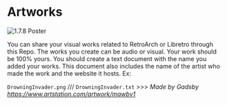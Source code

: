 # Artworks

![1.7.8 Poster](retroarch-1-7-8-poster.png)

You can share your visual works related to RetroArch or Libretro through this Repo. The works you create can be audio or visual. Your work should be 100% yours. You should create a text document with the name you added your works. This document also includes the name of the artist who made the work and the website it hosts. Ex:

```DrowningInvader.png``` /// ```DrowningInvader.txt``` >>> _Made by Gadsby
https://www.artstation.com/artwork/mqwbv1_
